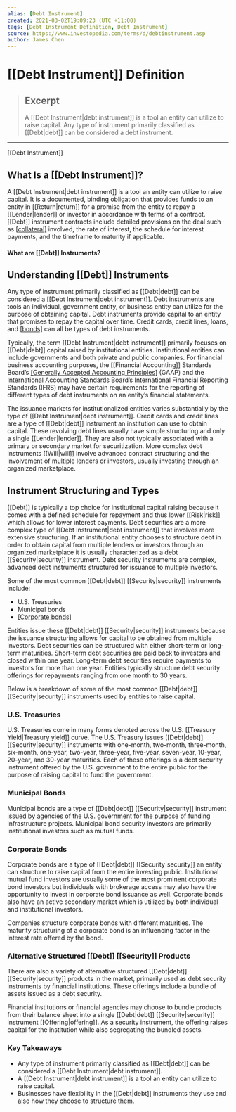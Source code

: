 ```yaml
---
alias: [Debt Instrument]
created: 2021-03-02T19:09:23 (UTC +11:00)
tags: [Debt Instrument Definition, Debt Instrument]
source: https://www.investopedia.com/terms/d/debtinstrument.asp
author: James Chen
---
```


# [[Debt Instrument]] Definition

> ## Excerpt
> A [[Debt Instrument|debt instrument]] is a tool an entity can utilize to raise capital. Any type of instrument primarily classified as [[Debt|debt]] can be considered a debt instrument.

---

[[Debt Instrument]]
## What Is a [[Debt Instrument]]?

A [[Debt Instrument|debt instrument]] is a tool an entity can utilize to raise capital. It is a documented, binding obligation that provides funds to an entity in [[Return|return]] for a promise from the entity to repay a [[Lender|lender]] or investor in accordance with terms of a contract. [[Debt]] instrument contracts include detailed provisions on the deal such as [[collateral]](https://www.investopedia.com/terms/c/[[Collateral|collateral]].asp) involved, the rate of interest, the schedule for interest payments, and the timeframe to maturity if applicable.

#### What are [[Debt]] Instruments?

## Understanding [[Debt]] Instruments

Any type of instrument primarily classified as [[Debt|debt]] can be considered a [[Debt Instrument|debt instrument]]. Debt instruments are tools an individual, government entity, or business entity can utilize for the purpose of obtaining capital. Debt instruments provide capital to an entity that promises to repay the capital over time. Credit cards, credit lines, loans, and [[bonds]](https://www.investopedia.com/investing/basics-of-municipal-bonds/) can all be types of debt instruments.

Typically, the term [[Debt Instrument|debt instrument]] primarily focuses on [[Debt|debt]] capital raised by institutional entities. Institutional entities can include governments and both private and public companies. For financial business accounting purposes, the [[Financial Accounting]] Standards Board’s [[Generally Accepted Accounting Principles]](https://www.investopedia.com/terms/g/gaap.asp) (GAAP) and the International Accounting Standards Board’s International Financial Reporting Standards (IFRS) may have certain requirements for the reporting of different types of debt instruments on an entity’s financial statements.

The issuance markets for institutionalized entities varies substantially by the type of [[Debt Instrument|debt instrument]]. Credit cards and credit lines are a type of [[Debt|debt]] instrument an institution can use to obtain capital. These revolving debt lines usually have simple structuring and only a single [[Lender|lender]]. They are also not typically associated with a primary or secondary market for securitization. More complex debt instruments [[Will|will]] involve advanced contract structuring and the involvement of multiple lenders or investors, usually investing through an organized marketplace.

## Instrument Structuring and Types

[[Debt]] is typically a top choice for institutional capital raising because it comes with a defined schedule for repayment and thus lower [[Risk|risk]] which allows for lower interest payments. Debt securities are a more complex type of [[Debt Instrument|debt instrument]] that involves more extensive structuring. If an institutional entity chooses to structure debt in order to obtain capital from multiple lenders or investors through an organized marketplace it is usually characterized as a debt [[Security|security]] instrument. Debt security instruments are complex, advanced debt instruments structured for issuance to multiple investors.

Some of the most common [[Debt|debt]] [[Security|security]] instruments include:

-   U.S. Treasuries
-   Municipal bonds
-   [[Corporate bonds]](https://www.investopedia.com/investing/corporate-bonds-introduction-to-credit-[[Risk|risk]]/)

Entities issue these [[Debt|debt]] [[Security|security]] instruments because the issuance structuring allows for capital to be obtained from multiple investors. Debt securities can be structured with either short-term or long-term maturities. Short-term debt securities are paid back to investors and closed within one year. Long-term debt securities require payments to investors for more than one year. Entities typically structure debt security offerings for repayments ranging from one month to 30 years.

Below is a breakdown of some of the most common [[Debt|debt]] [[Security|security]] instruments used by entities to raise capital.

### U.S. Treasuries

U.S. Treasuries come in many forms denoted across the U.S. [[Treasury Yield|Treasury yield]] curve. The U.S. Treasury issues [[Debt|debt]] [[Security|security]] instruments with one-month, two-month, three-month, six-month, one-year, two-year, three-year, five-year, seven-year, 10-year, 20-year, and 30-year maturities. Each of these offerings is a debt security instrument offered by the U.S. government to the entire public for the purpose of raising capital to fund the government.

### Municipal Bonds

Municipal bonds are a type of [[Debt|debt]] [[Security|security]] instrument issued by agencies of the U.S. government for the purpose of funding infrastructure projects. Municipal bond security investors are primarily institutional investors such as mutual funds.

### Corporate Bonds

Corporate bonds are a type of [[Debt|debt]] [[Security|security]] an entity can structure to raise capital from the entire investing public. Institutional mutual fund investors are usually some of the most prominent corporate bond investors but individuals with brokerage access may also have the opportunity to invest in corporate bond issuance as well. Corporate bonds also have an active secondary market which is utilized by both individual and institutional investors.

Companies structure corporate bonds with different maturities. The maturity structuring of a corporate bond is an influencing factor in the interest rate offered by the bond.

### Alternative Structured [[Debt]] [[Security]] Products

There are also a variety of alternative structured [[Debt|debt]] [[Security|security]] products in the market, primarily used as debt security instruments by financial institutions. These offerings include a bundle of assets issued as a debt security.

Financial institutions or financial agencies may choose to bundle products from their balance sheet into a single [[Debt|debt]] [[Security|security]] instrument [[Offering|offering]]. As a security instrument, the offering raises capital for the institution while also segregating the bundled assets.

### Key Takeaways

-   Any type of instrument primarily classified as [[Debt|debt]] can be considered a [[Debt Instrument|debt instrument]].
-   A [[Debt Instrument|debt instrument]] is a tool an entity can utilize to raise capital.
-   Businesses have flexibility in the [[Debt|debt]] instruments they use and also how they choose to structure them.
